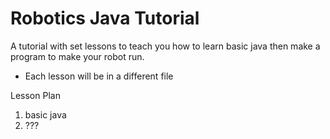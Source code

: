 # Robotics Java Tutorial

A tutorial with set lessons to teach you how to learn basic java then make a program to make your robot run.


- Each lesson will be in a different file


Lesson Plan

1) basic java
2) ???